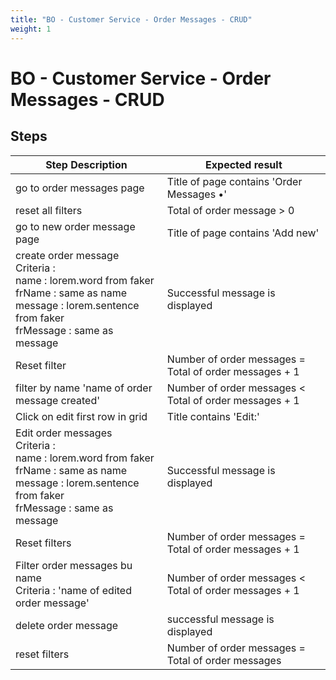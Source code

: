 ```yaml
---
title: "BO - Customer Service - Order Messages - CRUD"
weight: 1
---
```


# BO - Customer Service - Order Messages - CRUD
## Steps
| Step Description | Expected result |
| ----- | ----- |
| go to order messages page | Title of page contains 'Order Messages •' |
| reset all filters | Total of order message > 0 |
| go to new order message page | Title of page contains 'Add new' |
| create order message<br>Criteria :  <br>name : lorem.word from faker<br>frName : same as name<br>message : lorem.sentence from faker<br>frMessage : same as message | Successful message is displayed |
| Reset filter | Number of order messages = Total of order messages + 1 |
| filter by name 'name of order message created' | Number of order messages < Total of order messages + 1 |
| Click on edit first row in grid | Title contains 'Edit:' |
| Edit order messages<br>Criteria :  <br>name : lorem.word from faker<br>frName : same as name<br>message : lorem.sentence from faker<br>frMessage : same as message | Successful message is displayed |
| Reset filters | Number of order messages = Total of order messages + 1 |
| Filter order messages bu name <br>Criteria :  'name of edited order message' | Number of order messages < Total of order messages + 1 |
| delete order message | successful message is displayed |
| reset filters | Number of order messages = Total of order messages |
